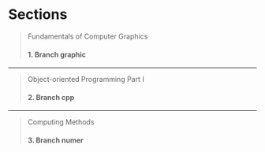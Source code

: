 #  Sections  

> Fundamentals of Computer Graphics
> #### 1. Branch graphic 
---
> Object-oriented Programming Part I
> #### 2. Branch cpp
---
> Computing Methods
> #### 3. Branch numer
